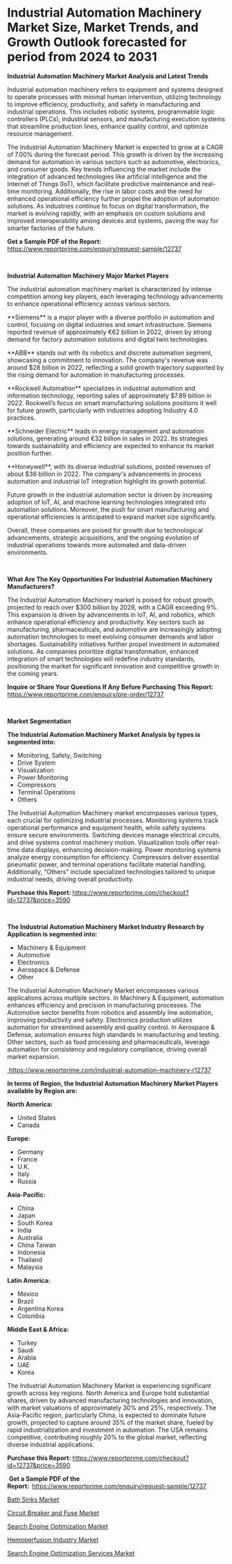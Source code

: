 <p><h1>Industrial Automation Machinery Market Size, Market Trends, and Growth Outlook forecasted for period from 2024 to 2031</h1></p><p><strong>Industrial Automation Machinery Market Analysis and Latest Trends</strong></p>
<p><p>Industrial automation machinery refers to equipment and systems designed to operate processes with minimal human intervention, utilizing technology to improve efficiency, productivity, and safety in manufacturing and industrial operations. This includes robotic systems, programmable logic controllers (PLCs), industrial sensors, and manufacturing execution systems that streamline production lines, enhance quality control, and optimize resource management.</p><p>The Industrial Automation Machinery Market is expected to grow at a CAGR of 7.00% during the forecast period. This growth is driven by the increasing demand for automation in various sectors such as automotive, electronics, and consumer goods. Key trends influencing the market include the integration of advanced technologies like artificial intelligence and the Internet of Things (IoT), which facilitate predictive maintenance and real-time monitoring. Additionally, the rise in labor costs and the need for enhanced operational efficiency further propel the adoption of automation solutions. As industries continue to focus on digital transformation, the market is evolving rapidly, with an emphasis on custom solutions and improved interoperability among devices and systems, paving the way for smarter factories of the future.</p></p>
<p><strong>Get a Sample PDF of the Report:&nbsp;</strong> <a href="https://www.reportprime.com/enquiry/request-sample/12737">https://www.reportprime.com/enquiry/request-sample/12737</a></p>
<p>&nbsp;</p>
<p><strong>Industrial Automation Machinery Major Market Players</strong></p>
<p><p>The industrial automation machinery market is characterized by intense competition among key players, each leveraging technology advancements to enhance operational efficiency across various sectors. </p><p>**Siemens** is a major player with a diverse portfolio in automation and control, focusing on digital industries and smart infrastructure. Siemens reported revenue of approximately €62 billion in 2022, driven by strong demand for factory automation solutions and digital twin technologies.</p><p>**ABB** stands out with its robotics and discrete automation segment, showcasing a commitment to innovation. The company's revenue was around $28 billion in 2022, reflecting a solid growth trajectory supported by the rising demand for automation in manufacturing processes.</p><p>**Rockwell Automation** specializes in industrial automation and information technology, reporting sales of approximately $7.89 billion in 2022. Rockwell’s focus on smart manufacturing solutions positions it well for future growth, particularly with industries adopting Industry 4.0 practices.</p><p>**Schneider Electric** leads in energy management and automation solutions, generating around €32 billion in sales in 2022. Its strategies towards sustainability and efficiency are expected to enhance its market position further.</p><p>**Honeywell**, with its diverse industrial solutions, posted revenues of about $36 billion in 2022. The company's advancements in process automation and industrial IoT integration highlight its growth potential.</p><p>Future growth in the industrial automation sector is driven by increasing adoption of IoT, AI, and machine learning technologies integrated into automation solutions. Moreover, the push for smart manufacturing and operational efficiencies is anticipated to expand market size significantly.</p><p>Overall, these companies are poised for growth due to technological advancements, strategic acquisitions, and the ongoing evolution of industrial operations towards more automated and data-driven environments.</p></p>
<p>&nbsp;</p>
<p><strong>What Are The Key Opportunities For Industrial Automation Machinery Manufacturers?</strong></p>
<p><p>The Industrial Automation Machinery market is poised for robust growth, projected to reach over $300 billion by 2028, with a CAGR exceeding 9%. This expansion is driven by advancements in IoT, AI, and robotics, which enhance operational efficiency and productivity. Key sectors such as manufacturing, pharmaceuticals, and automotive are increasingly adopting automation technologies to meet evolving consumer demands and labor shortages. Sustainability initiatives further propel investment in automated solutions. As companies prioritize digital transformation, enhanced integration of smart technologies will redefine industry standards, positioning the market for significant innovation and competitive growth in the coming years.</p></p>
<p><strong>Inquire or Share Your Questions If Any Before Purchasing This Report:</strong> <a href="https://www.reportprime.com/enquiry/pre-order/12737">https://www.reportprime.com/enquiry/pre-order/12737</a></p>
<p>&nbsp;</p>
<p><strong>Market Segmentation</strong></p>
<p><strong>The Industrial Automation Machinery Market Analysis by types is segmented into:</strong></p>
<p><ul><li>Monitoring, Safety, Switching</li><li>Drive System</li><li>Visualization</li><li>Power Monitoring</li><li>Compressors</li><li>Terminal Operations</li><li>Others</li></ul></p>
<p><p>The Industrial Automation Machinery market encompasses various types, each crucial for optimizing industrial processes. Monitoring systems track operational performance and equipment health, while safety systems ensure secure environments. Switching devices manage electrical circuits, and drive systems control machinery motion. Visualization tools offer real-time data displays, enhancing decision-making. Power monitoring systems analyze energy consumption for efficiency. Compressors deliver essential pneumatic power, and terminal operations facilitate material handling. Additionally, "Others" include specialized technologies tailored to unique industrial needs, driving overall productivity.</p></p>
<p><strong>Purchase this Report:&nbsp;</strong><a href="https://www.reportprime.com/checkout?id=12737&price=3590">https://www.reportprime.com/checkout?id=12737&price=3590</a></p>
<p>&nbsp;</p>
<p><strong>The Industrial Automation Machinery Market Industry Research by Application is segmented into:</strong></p>
<p><ul><li>Machinery & Equipment</li><li>Automotive</li><li>Electronics</li><li>Aerospace & Defense</li><li>Other</li></ul></p>
<p><p>The Industrial Automation Machinery Market encompasses various applications across multiple sectors. In Machinery & Equipment, automation enhances efficiency and precision in manufacturing processes. The Automotive sector benefits from robotics and assembly line automation, improving productivity and safety. Electronics production utilizes automation for streamlined assembly and quality control. In Aerospace & Defense, automation ensures high standards in manufacturing and testing. Other sectors, such as food processing and pharmaceuticals, leverage automation for consistency and regulatory compliance, driving overall market expansion.</p></p>
<p><a href="https://www.reportprime.com/industrial-automation-machinery-r12737">&nbsp;https://www.reportprime.com/industrial-automation-machinery-r12737</a></p>
<p><strong>In terms of Region, the Industrial Automation Machinery Market Players available by Region are:</strong></p>
<p>
    <p> <strong> North America: </strong>
        <ul>
            <li>United States</li>
            <li>Canada</li>
        </ul>
        </p> 
    <p> <strong> Europe: </strong>
        <ul>
            <li>Germany</li>
            <li>France</li>
            <li>U.K.</li>
            <li>Italy</li>
            <li>Russia</li>
        </ul>
        </p> 
    <p> <strong> Asia-Pacific: </strong>
        <ul>
            <li>China</li>
            <li>Japan</li>
            <li>South Korea</li>
            <li>India</li>
            <li>Australia</li>
            <li>China Taiwan</li>
            <li>Indonesia</li>
            <li>Thailand</li>
            <li>Malaysia</li>
        </ul>
        </p> 
    <p> <strong> Latin America: </strong>
        <ul>
            <li>Mexico</li>
            <li>Brazil</li>
            <li>Argentina Korea</li>
            <li>Colombia</li>
        </ul>
        </p> 
    <p> <strong> Middle East & Africa: </strong>
        <ul>
            <li>Turkey</li>
            <li>Saudi</li>
            <li>Arabia</li>
            <li>UAE</li>
            <li>Korea</li>
        </ul>
    </p>
    </p>
<p><p>The Industrial Automation Machinery Market is experiencing significant growth across key regions. North America and Europe hold substantial shares, driven by advanced manufacturing technologies and innovation, with market valuations of approximately 30% and 25%, respectively. The Asia-Pacific region, particularly China, is expected to dominate future growth, projected to capture around 35% of the market share, fueled by rapid industrialization and investment in automation. The USA remains competitive, contributing roughly 20% to the global market, reflecting diverse industrial applications.</p></p>
<p><strong>Purchase this Report: </strong><a href="https://www.reportprime.com/checkout?id=12737&price=3590">https://www.reportprime.com/checkout?id=12737&price=3590</a></p>
<p>&nbsp;<strong>Get a Sample PDF of the Report:&nbsp;&nbsp;</strong><a href="https://www.reportprime.com/enquiry/request-sample/12737">https://www.reportprime.com/enquiry/request-sample/12737</a></p>
<p><strong></strong></p>
<p><p><a href="https://github.com/KamrulHadi87/Market-Research-Report-List-1/blob/main/bath-sinks-market.md">Bath Sinks Market</a></p><p><a href="https://medium.com/@carolineparks369/circuit-breaker-and-fuse-market-size-is-growing-at-cagr-of-4-4-79f6243ed178">Circuit Breaker and Fuse Market</a></p><p><a href="https://www.linkedin.com/pulse/pioneering-growth-analyzing-global-search-engine-optimization-hd6dc?trackingId=LYJ6r1GuQE%2BBzK8JCMh3gQ%3D%3D">Search Engine Optimization Market</a></p><p><a href="https://issuu.com/reportprime-2/docs/hemoperfusion-industry-market-size-_0470aa438069bf">Hemoperfusion Industry Market</a></p><p><a href="https://www.linkedin.com/pulse/search-engine-optimization-services-market-size-growth-idgwc?trackingId=Y027RCxgTaWkPYzX9XLdkw%3D%3D">Search Engine Optimization Services Market</a></p></p>